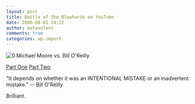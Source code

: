 ```yaml
---
layout: post
title: Battle of the Blowhards on YouTube
date: 2006-08-01 14:22
author: metavalent
comments: true
categories: wp-import
---
```

<!--Lead Photo --><img src="http://metavalent.info/images/youtube.logo.gif" border="0" alt="0" align="left" /><!-- Commentary -->Michael Moore vs. Bill O'Reilly
<a href="http://www.youtube.com/watch?v=XXMfSwoD_Sk&amp;NR">Part One</a>
<a href="http://www.youtube.com/watch?v=HtNZs0EagG0">Part Two</a>

"It depends on whether it was an INTENTIONAL MISTAKE or an inadvertent mistake." 
-- Bill O'Reilly

Brilliant.
